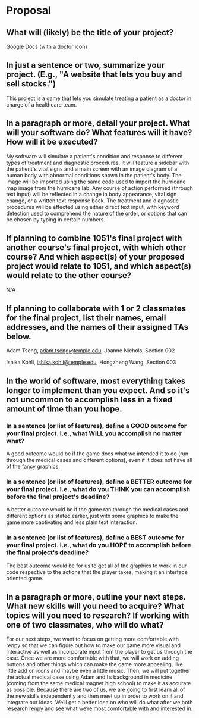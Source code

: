 # Proposal

## What will (likely) be the title of your project?

Google Docs (with a doctor icon)

## In just a sentence or two, summarize your project. (E.g., "A website that lets you buy and sell stocks.")

This project is a game that lets you simulate treating a patient as a doctor in charge of a healthcare team.

## In a paragraph or more, detail your project. What will your software do? What features will it have? How will it be executed?

My software will simulate a patient's condition and response to different types of treatment and diagnostic procedures. It will feature a sidebar with the patient's vital signs and a main screen with an image diagram of a human body with abnormal conditions shown in the patient's body. The image will be imported using the same code used to import the hurricane map image from the hurricane lab. Any course of action performed (through text input) will be reflected in a change in body appearance, vital sign change, or a written text response back. The treatment and diagnostic procedures will be effected using either direct text input, with keyword detection used to comprehend the nature of the order, or options that can be chosen by typing in certain numbers.

## If planning to combine 1051's final project with another course's final project, with which other course? And which aspect(s) of your proposed project would relate to 1051, and which aspect(s) would relate to the other course?

N/A

## If planning to collaborate with 1 or 2 classmates for the final project, list their names, email addresses, and the names of their assigned TAs below.

Adam Tseng, adam.tseng@temple.edu, Joanne Nichols, Section 002

Ishika Kohli, ishika.kohli@temple.edu,  Hongzheng Wang, Section 003

## In the world of software, most everything takes longer to implement than you expect. And so it's not uncommon to accomplish less in a fixed amount of time than you hope.

### In a sentence (or list of features), define a GOOD outcome for your final project. I.e., what WILL you accomplish no matter what?

A good outcome would be if the game does what we intended it to do (run through the medical cases and different options), even if it does not have all of the fancy graphics.

### In a sentence (or list of features), define a BETTER outcome for your final project. I.e., what do you THINK you can accomplish before the final project's deadline?

A better outcome would be if the game ran through the medical cases and different options as stated earlier, just with some graphics to make the game more captivating and less plain text interaction.

### In a sentence (or list of features), define a BEST outcome for your final project. I.e., what do you HOPE to accomplish before the final project's deadline?

The best outcome would be for us to get all of the graphics to work in our code respective to the actions that the player takes, making it an interface oriented game. 

## In a paragraph or more, outline your next steps. What new skills will you need to acquire? What topics will you need to research? If working with one of two classmates, who will do what?

For our next steps, we want to focus on getting more comfortable with renpy so that we can figure out how to make our game more visual and interactive as well as incorporate input from the player to get us through the case. Once we are more comfortable with that, we will work on adding buttons and other things which can make the game more appealing, like little add on icons and maybe even a little music. Then, we will put together the actual medical case using Adam and I’s background in medicine (coming from the same medical magnet high school) to make it as accurate as possible. Because there are two of us, we are going to first learn all of the new skills independently and then meet up in order to work on it and integrate our ideas. We’ll get a better idea on who will do what after we both research renpy and see what we’re most comfortable with and interested in. 




